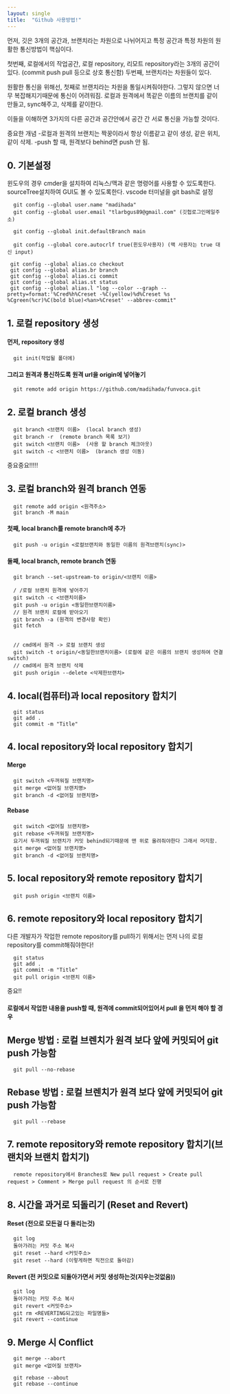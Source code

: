 ```yaml
---
layout: single
title:  "Github 사용방법!"
---
```


먼저, 깃은 3개의 공간과, 브랜치라는 차원으로 나뉘어지고 특정 공간과 특정 차원의 원활한 통신방법이 핵심이다.

첫번째, 로컬에서의 작업공간, 로컬 repository, 리모트 repository라는 3개의 공간이 있다. (commit push pull 등으로 상호 통신함)
두번째, 브랜치라는 차원들이 있다.

원활한 통신을 위해선, 첫째로 브랜치라는 차원을 통일시켜줘야한다. 그렇지 않으면 너무 복잡해지기때문에 통신이 어려워짐.
로컬과 원격에서 똑같은 이름의 브랜치를 같이 만들고, sync해주고, 삭제를 같이한다.

이들을 이해하면 3가지의 다른 공간과 공간안에서 공간 간 서로 통신을 가능할 것이다. 


중요한 개념
-로컬과 원격의 브랜치는 짝꿍이라서 항상 이름같고 같이 생성, 같은 위치, 같이 삭제.
-push 할 때, 원격보다 behind면 push 안 됨.

## 0. 기본설정
윈도우의 경우 cmder을 설치하여 리눅스/맥과 같은 명령어를 사용할 수 있도록한다.
sourceTree설치하여 GUI도 볼 수 있도록한다.
vscode 터미널을 git bash로 설정
 

```
  git config --global user.name "madihada"
  git config --global user.email "tlarbgus89@gmail.com" (깃헙로그인메일주소)
```
```
  git config --global init.defaultBranch main
```
```
  git config --global core.autocrlf true(윈도우사용자) (맥 사용자는 true 대신 input)
```
```
 git config --global alias.co checkout
 git config --global alias.br branch
 git config --global alias.ci commit
 git config --global alias.st status
 git config --global alias.l "log --color --graph --pretty=format:'%Cred%h%Creset -%C(yellow)%d%Creset %s %Cgreen(%cr)%C(bold blue)<%an>%Creset' --abbrev-commit"
```



## 1. 로컬 repository 생성
#### 먼저, repository 생성
```
  git init(작업될 폴더에)
```
#### 그리고 원격과 통신하도록 원격 url을 origin에 넣어놓기
```
  git remote add origin https://github.com/madihada/funvoca.git
```



## 2. 로컬 branch 생성
```
  git branch <브랜치 이름>  (local branch 생성)
  git branch -r  (remote branch 목록 보기)
  git switch <브랜치 이름>  (사용 할 branch 체크아웃)
  git switch -c <브랜치 이름>  (branch 생성 이동)
```


중요중요!!!!!
## 3. 로컬 branch와 원격 branch 연동
```
  git remote add origin <원격주소>
  git branch -M main
```
#### 첫째, local branch를 remote branch에 추가
```
  git push -u origin <로컬브랜치와 동일한 이름의 원격브랜치(sync)> 
```
#### 둘째, local branch, remote branch 연동
```
  git branch --set-upstream-to origin/<브랜치 이름> 
```  

```
  / /로컬 브랜치 원격에 넣어주기
  git switch -c <브랜치이름>
  git push -u origin <동일한브랜치이름>
  // 원격 브랜치 로컬에 받아오기
  git branch -a (원격의 변경사항 확인)
  git fetch
  
  
  // cmd에서 원격 -> 로컬 브랜치 생성  
  git switch -t origin/<동일한브랜치이름> (로컬에 같은 이름의 브랜치 생성하여 연결 switch)
  // cmd에서 원격 브랜치 삭제
  git push origin --delete <삭제한브랜치>
``` 



## 4. local(컴퓨터)과 local repository 합치기
```
  git status
  git add .
  git commit -m "Title"
```  

## 4. local repository와 local repository 합치기

#### Merge
```
  git switch <두꺼워질 브랜치명>
  git merge <없어질 브랜치명>
  git branch -d <없어질 브랜치명>
```  
#### Rebase
```git
  git switch <없어질 브랜치명>
  git rebase <두꺼워질 브랜치명>
  요기서 두꺼워질 브랜치가 커밋 behind되기때문에 맨 위로 올려줘야한다 그래서 머지함.
  git merge <없어질 브랜치명>
  git branch -d <없어질 브랜치명>
```

## 5. local repository와 remote repository 합치기 
```
  git push origin <브랜치 이름> 
```  



## 6. remote repository와 local repository 합치기
다른 개발자가 작업한 remote repository를 pull하기 위해서는 먼저 나의 로컬 repository를 commit해줘야한다!
```
  git status
  git add .
  git commit -m "Title"
  git pull origin <브랜치 이름> 
``` 
중요!!
#### 로컬에서 작업한 내용을 push할 때, 원격에 commit되어있어서 pull 을 먼저 해야 할 경우
## Merge 방법 : 로컬 브렌치가 원격 보다 앞에 커밋되어 git push 가능함
```
  git pull --no-rebase
```  
## Rebase 방법 : 로컬 브렌치가 원격 보다 앞에 커밋되어 git push 가능함
```
  git pull --rebase
```  


## 7. remote repository와 remote repository 합치기(브랜치와 브랜치 합치기)
```
  remote repository에서 Branches로 New pull request > Create pull request > Comment > Merge pull request 의 순서로 진행
```  

## 8. 시간을 과거로 되돌리기 (Reset and Revert)

#### Reset (전으로 모든걸 다 돌리는것)
```
  git log
  돌아가려는 커밋 주소 복사
  git reset --hard <커밋주소>
  git reset --hard (이렇게하면 직전으로 돌아감)
``` 
#### Revert (전 커밋으로 되돌아가면서 커밋 생성하는것(지우는것없음))
```
  git log
  돌아가려는 커밋 주소 복사
  git revert <커밋주소>
  git rm <REVERTING되고있는 파일명들>
  git revert --continue
```

## 9. Merge 시 Conflict
```
  git merge --abort
  git merge <없어질 브랜치> 
  
  git rebase --about
  git rebase --continue
```
